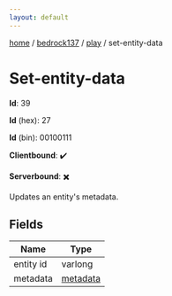 ```yaml
---
layout: default
---
```


[home](/)  /  [bedrock137](/protocol/bedrock137)  /  [play](/protocol/bedrock137/play)  /  set-entity-data

# Set-entity-data

**Id**: 39

**Id** (hex): 27

**Id** (bin): 00100111

**Clientbound**: ✔️

**Serverbound**: ✖️

Updates an entity's metadata.

## Fields

Name | Type
---|---
entity id | varlong
metadata | [metadata](/protocol/bedrock137/metadata)

